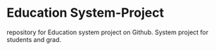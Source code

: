 # Education System-Project
repository for Education system project on Github.
System project for students
and grad.
